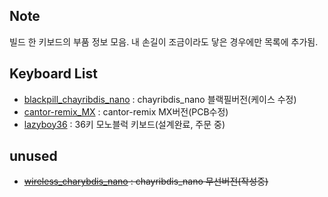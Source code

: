## Note
빌드 한 키보드의 부품 정보 모음.
내 손길이 조금이라도 닿은 경우에만 목록에 추가됨.

## Keyboard List
- [blackpill_chayribdis_nano](/blackpill_chayribdis_nano/) : chayribdis_nano 블랙필버전(케이스 수정)
- [cantor-remix_MX](https://github.com/freerer2/cantor-remix_MX) : cantor-remix MX버전(PCB수정)
- [lazyboy36](/lazyboy36/) : 36키 모노블럭 키보드(설계완료, 주문 중)

## unused
- ~~[wireless_charybdis_nano](/wireless_charybdis_nano/) : chayribdis_nano 무선버전(작성중)~~